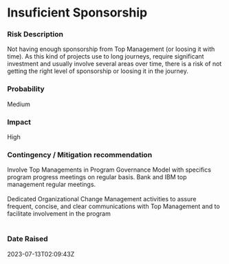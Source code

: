 

#  Insuficient Sponsorship




### Risk Description

Not having enough sponsorship from Top Management (or loosing it with time). As this kind of projects use to long journeys, require significant investment and usually involve several areas over time, there is a risk of  not getting the right level of sponsorship or loosing it in the journey. 












### Probability

Medium





### Impact

High








### Contingency / Mitigation recommendation

<div>Involve Top Managements in Program Governance Model with specifics program progress meetings on regular basis. Bank and IBM top management regular meetings.</div><div><br></div>Dedicated Organizational Change Management activities to assure frequent, concise, and clear communications with Top Management and to facilitate involvement in the program<br><br>




### Date Raised

2023-07-13T02:09:43Z

















